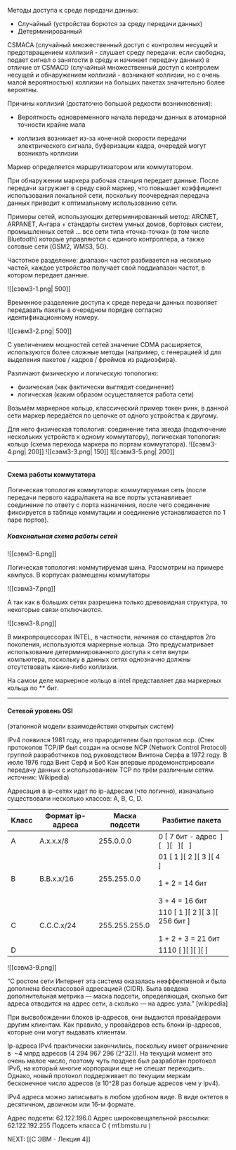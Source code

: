 Методы доступа к среде передачи данных:

- Случайный (устройства борются за среду передачи данных)
- Детерминированный

CSMACA (случайный множественный доступ с контролем несущей и предотвращением коллизий - слушает среду передачи: если свободна, подает сигнал о занятости в среду и начинает передачу данных) в отличие от CSMACD (случайный множественный доступ с контролем несущей и обнаружением коллизий - возникают коллизии, но с очень малой вероятностью) коллизии на больших пакетах значительно более вероятны.

Причины коллизий (достаточно большой редкости возникновения):

- Вероятность одновременного начала передачи данных в атомарной точности крайне мала

- коллизия возникает из-за конечной скорости передачи электрического сигнала, буферизации кадра, очередей могут возникать коллизии

Маркер определяется маршрутизатором или коммутатором.

При обнаружении маркера рабочая станция передает данные. После передачи загружает в среду свой маркер, что повышает коэффициент использования локальной сети, поскольку поочередная передача данных приводит к оптимальному использованию сети.

Примеры сетей, использующих детерминированный метод: ARCNET, ARPANET, Ангара + стандарты систем умных домов, бортовых систем, промышленных сетей … все сети типа «точка-точка» (в том числе Bluetooth) которые управляются с единого контроллера, а также сотовые сети (GSM2, WMS3, 5G).

Частотное разделение: диапазон частот разбивается на несколько частей, каждое устройство получает свой поддиапазон частот, в котором передает данные.

![[сэвм3-1.png| 500]]

Временное разделение доступа к среде передачи данных позволяет передавать пакеты в очередном порядке согласно идентификационному номеру.

![[сэвм3-2.png| 500]]

С увеличением мощностей сетей значение CDMA расширяется, используются более сложные методы (например, с генерацией id для выделения пакетов / кадров / фреймов из радиоэфира).

Различают физическую и логическую топологию:

- физическая (как фактически выглядит соединение)
- логическая (каким образом осуществляется работа сети)

Возьмём маркерное кольцо, классический пример токен ринк, в данной сети маркер передаётся по цепочке от одного устройства к другому.

Для него физическая топология: соединение типа звезда (подключение нескольких устройств к одному коммутатору), логическая топология: кольцо (схема перехода маркера по портам коммутатора).
![[сэвм3-4.png| 200]] ![[сэвм3-3.png| 150]] ![[сэвм3-5.png| 200]]

---
#### Схема работы коммутатора

Логическая топология коммутатора: коммутируемая сеть (после передачи первого кадра/пакета на все порты устанавливает соединение по ответу с порта назначения, после чего соединение фиксируется в таблице коммутации и соединение устанавливается по 1 паре портов).

##### Коаксиальная схема работы сетей
![[сэвм3-6.png]]

Логическая топология: коммутируемая шина.
Рассмотрим на примере кампуса.
В корпусах размещены коммутаторы

![[сэвм3-7.png]]

А так как в больших сетях разрешена только древовидная структура, то некоторые связи отключаются.

![[сэвм3-8.png]]

В микропроцессорах INTEL, в частности, начиная со стандартов 2го поколения, используются маркерные кольца. Это предусматривает использование детерминированного доступа к сети внутри компьютера, поскольку в данных сетях однозначно должны отсутствовать какие-либо коллизии.

На самом деле маркерное кольцо в intel представляет два маркерных кольца по ** бит.

----
#### Сетевой уровень OSI
(эталонной модели взаимодействия открытых систем)

IPv4 появился 1981 году, его прародителем был протокол ncp. (Стек протоколов TCP/IP был создан на основе NCP (Network Control Protocol) группой разработчиков под руководством Винтона Серфа в 1972 году. В июле 1976 года Винт Серф и Боб Кан впервые продемонстрировали передачу данных с использованием TCP по трём различным сетям. источник: Wikipedia)

Адресация в ip-сетях идет по ip-адресам (что логично), изначально существовали несколько классов: A, B, C, D.

|Класс|Формат ip-адреса|Маска подсети|Разбитие пакета|
|---|---|---|---|
|А|А.х.х.х/8|255.0.0.0|0 [ 7 бит - адрес  ][   ][   ][   ]|
|B|В.В.х.х/16|255.255.0.0|01 [ 1 ][ 2 ][ 3 ][ 4  ]<br><br>1 + 2 = 14 бит<br><br>3 + 4 = 16 бит|
|С|С.С.С.х/24|255.255.255.0|110 [ 1 ][ 2 ][ 3 ][ 256 бит ]<br><br>1 + 2 + 3 = 21 бит|
|D|||1110 [ ][ ][ ][ ]|

![[сэвм3-9.png]]

“С ростом сети Интернет эта система оказалась неэффективной и была дополнена бесклассовой адресацией (CIDR). Была введена дополнительная метрика — маска подсети, определяющая, сколько бит адреса отводится на адрес сети, а сколько — на адрес узла.” [wikipedia]

При высвобождении блоков ip-адресов, они выдаются провайдерами другим клиентам. Как правило, у провайдеров есть блоки ip-адресов, которые они могут выдавать клиентам.

Ip-адреса IPv4 практически закончились, поскольку имеет ограничение в  ~4 млрд адресов (4 294 967 296 (2^32)). На текущий момент это очень малое число, поэтому чуть позднее был разработан протокол IPv6, на который многие корпорации еще не спешат переходить. Однако, новый протокол поддерживает по текущим меркам бесконечное число адресов (в 10^28 раз больше адресов чем у ipv4).

IPv4 адреса можно записывать в любом удобном виде. В виде октетов в десятичном, двоичном или 16-м формате.

Адрес подсети: 62.122.196.0
Адрес широковещательной рассылки: 62.122.192.255
Подсеть класса C ( mf.bmstu.ru )

NEXT: [[С ЭВМ - Лекция 4]]